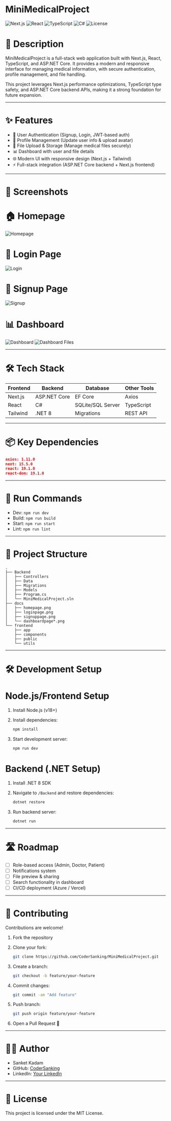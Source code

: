 # MiniMedicalProject

![Next.js](https://img.shields.io/badge/-Next.js-blue?logo=nextjs\&logoColor=white) ![React](https://img.shields.io/badge/-React-blue?logo=react\&logoColor=white) ![TypeScript](https://img.shields.io/badge/-TypeScript-blue?logo=typescript\&logoColor=white) ![C#](https://img.shields.io/badge/-C%23-purple?logo=csharp\&logoColor=white) ![License](https://img.shields.io/badge/license-MIT-green)

# 📝 Description

MiniMedicalProject is a full-stack web application built with Next.js, React, TypeScript, and ASP.NET Core.
It provides a modern and responsive interface for managing medical information, with secure authentication, profile management, and file handling.

This project leverages Next.js performance optimizations, TypeScript type safety, and ASP.NET Core backend APIs, making it a strong foundation for future expansion.

---

# ✨ Features

* 🔐 User Authentication (Signup, Login, JWT-based auth)
* 👤 Profile Management (Update user info & upload avatar)
* 📂 File Upload & Storage (Manage medical files securely)
* 📊 Dashboard with user and file details
* 🌐 Modern UI with responsive design (Next.js + Tailwind)
* ⚡ Full-stack integration (ASP.NET Core backend + Next.js frontend)

---

# 📸 Screenshots

# 🏠 Homepage

![Homepage](docs/homepage.png)

# 🔐 Login Page

![Login](docs/loginpage.png)

# 📝 Signup Page

![Signup](docs/signuppage.png)

# 📊 Dashboard

![Dashboard](docs/dashboardpage1.png)
![Dashboard Files](docs/dashboardpage2.png)

---

# 🛠️ Tech Stack

| Frontend | Backend      | Database          | Other Tools |
| -------- | ------------ | ----------------- | ----------- |
| Next.js  | ASP.NET Core | EF Core           | Axios       |
| React    | C#           | SQLite/SQL Server | TypeScript  |
| Tailwind | .NET 8       | Migrations        | REST API    |

---

# 📦 Key Dependencies

```json
axios: 1.11.0
next: 15.5.0
react: 19.1.0
react-dom: 19.1.0
```

---

# 🚀 Run Commands

* Dev: `npm run dev`
* Build: `npm run build`
* Start: `npm run start`
* Lint: `npm run lint`

---

# 📁 Project Structure

```
.
├── Backend
│   ├── Controllers
│   ├── Data
│   ├── Migrations
│   ├── Models
│   ├── Program.cs
│   └── MiniMedicalProject.sln
├── docs
│   ├── homepage.png
│   ├── loginpage.png
│   ├── signuppage.png
│   └── dashboardpage*.png
└── frontend
    ├── app
    ├── components
    ├── public
    └── utils
```

---

# 🛠️ Development Setup

# Node.js/Frontend Setup

1. Install Node.js (v18+)
2. Install dependencies:

   ```bash
   npm install
   ```
3. Start development server:

   ```bash
   npm run dev
   ```

# Backend (.NET Setup)

1. Install .NET 8 SDK
2. Navigate to `/Backend` and restore dependencies:

   ```bash
   dotnet restore
   ```
3. Run backend server:

   ```bash
   dotnet run
   ```

---

# 🛣️ Roadmap

* [ ] Role-based access (Admin, Doctor, Patient)
* [ ] Notifications system
* [ ] File preview & sharing
* [ ] Search functionality in dashboard
* [ ] CI/CD deployment (Azure / Vercel)

---

# 👥 Contributing

Contributions are welcome!

1. Fork the repository
2. Clone your fork:

   ```bash
   git clone https://github.com/CoderSanking/MiniMedicalProject.git
   ```
3. Create a branch:

   ```bash
   git checkout -b feature/your-feature
   ```
4. Commit changes:

   ```bash
   git commit -am "Add feature"
   ```
5. Push branch:

   ```bash
   git push origin feature/your-feature
   ```
6. Open a Pull Request 🎉

---

# 👨‍💻 Author

* Sanket Kadam
* GitHub: [CoderSanking](https://github.com/CoderSanking)
* LinkedIn: [Your LinkedIn](https://www.linkedin.com/in/sanketkadam9)

---

# 📜 License

This project is licensed under the MIT License.
